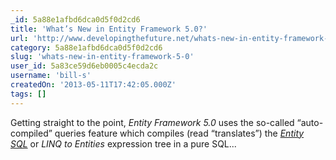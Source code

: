 ```yaml
---
_id: 5a88e1afbd6dca0d5f0d2cd6
title: 'What’s New in Entity Framework 5.0?'
url: 'http://www.developingthefuture.net/whats-new-in-entity-framework-5-0/'
category: 5a88e1afbd6dca0d5f0d2cd6
slug: 'whats-new-in-entity-framework-5-0'
user_id: 5a83ce59d6eb0005c4ecda2c
username: 'bill-s'
createdOn: '2013-05-11T17:42:05.000Z'
tags: []
---
```


Getting straight to the point, <em>Entity Framework 5.0</em> uses the so-called “auto-compiled” queries feature which compiles (read “translates”) the <a onclick="javascript:_gaq.push(['_trackEvent','outbound-article','http://msdn.microsoft.com']);" href="http://msdn.microsoft.com/en-us/library/bb387145.aspx" target="_blank"><em>Entity SQL</em></a> or <em>LINQ to Entities</em> expression tree in a pure SQL...
